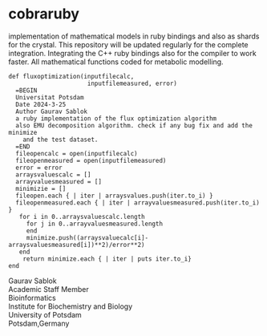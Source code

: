 # cobraruby
implementation of mathematical models in ruby bindings and also as shards for the crystal. This repository will be updated regularly for the complete integration. Integrating the C++ ruby bindings also for the compiler to work faster. All mathematical functions coded for metabolic modelling.  

```
def fluxoptimization(inputfilecalc, 
                      inputfilemeasured, error)
  =BEGIN 
  Universitat Potsdam
  Date 2024-3-25
  Author Gaurav Sablok
  a ruby implementation of the flux optimization algorithm
  also EMU decomposition algorithm. check if any bug fix and add the minimize
    and the test dataset. 
  =END
  fileopencalc = open(inputfilecalc)
  fileopenmeasured = open(inputfilemeasured)
  error = error
  arraysvaluescalc = []
  arrayvaluesmeasured = []
  minimizie = []
  fileopen.each { | iter | arraysvalues.push(iter.to_i) }
  fileopenmeasured.each { | iter | arrayvaluesmeasured.push(iter.to_i) }
   for i in 0..arraysvaluescalc.length
     for j in 0..arrayvaluesmeasured.length
     end
     minimize.push((arraysvaluecalc[i]-arraysvaluesmeasured[i])**2)/error**2)
   end
    return minimize.each { | iter | puts iter.to_i} 
end
```

Gaurav Sablok \
Academic Staff Member \
Bioinformatics \
Institute for Biochemistry and Biology \
University of Potsdam \
Potsdam,Germany
